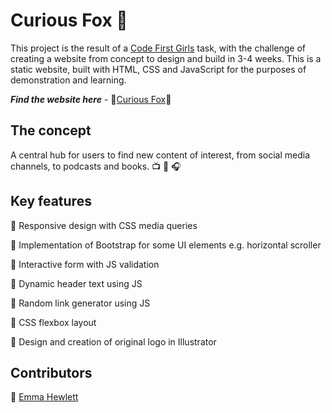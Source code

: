 # Curious Fox :fox_face:

This project is the result of a [Code First Girls](https://codefirstgirls.com/) task, with the challenge of creating a website from concept to design and build in 3-4 weeks.
This is a static website, built with HTML, CSS and JavaScript for the purposes of demonstration and learning.

***Find the website here*** - :fox_face:[Curious Fox](https://cinzia-i-m.github.io/cinzia-i-m/):fox_face:

## The concept
A central hub for users to find new content of interest, from social media channels, to podcasts and books. :tv: :book: :headphones:

## Key features

:small_orange_diamond: Responsive design with CSS media queries

:small_orange_diamond: Implementation of Bootstrap for some UI elements e.g. horizontal scroller

:small_orange_diamond: Interactive form with JS validation

:small_orange_diamond: Dynamic header text using JS

:small_orange_diamond: Random link generator using JS

:small_orange_diamond: CSS flexbox layout

:small_orange_diamond: Design and creation of original logo in Illustrator

## Contributors

:raised_hands: [Emma Hewlett](https://github.com/KeedeMarie)
